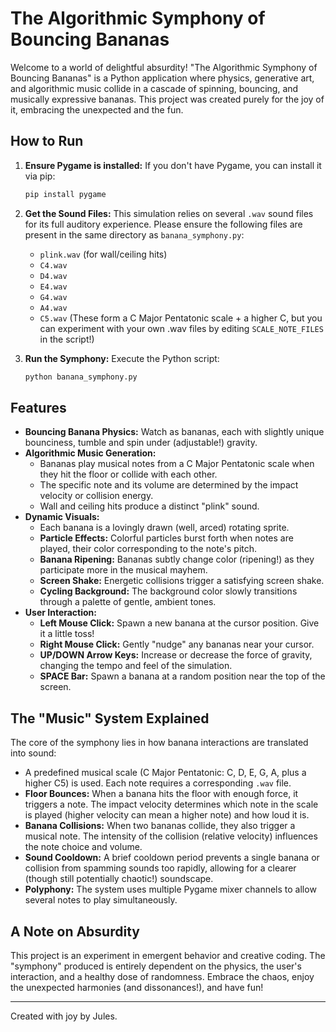 # The Algorithmic Symphony of Bouncing Bananas

Welcome to a world of delightful absurdity! "The Algorithmic Symphony of Bouncing Bananas" is a Python application where physics, generative art, and algorithmic music collide in a cascade of spinning, bouncing, and musically expressive bananas. This project was created purely for the joy of it, embracing the unexpected and the fun.

## How to Run

1.  **Ensure Pygame is installed:**
    If you don't have Pygame, you can install it via pip:
    ```bash
    pip install pygame
    ```

2.  **Get the Sound Files:**
    This simulation relies on several `.wav` sound files for its full auditory experience. Please ensure the following files are present in the same directory as `banana_symphony.py`:
    *   `plink.wav` (for wall/ceiling hits)
    *   `C4.wav`
    *   `D4.wav`
    *   `E4.wav`
    *   `G4.wav`
    *   `A4.wav`
    *   `C5.wav`
    (These form a C Major Pentatonic scale + a higher C, but you can experiment with your own .wav files by editing `SCALE_NOTE_FILES` in the script!)

3.  **Run the Symphony:**
    Execute the Python script:
    ```bash
    python banana_symphony.py
    ```

## Features

*   **Bouncing Banana Physics:** Watch as bananas, each with slightly unique bounciness, tumble and spin under (adjustable!) gravity.
*   **Algorithmic Music Generation:**
    *   Bananas play musical notes from a C Major Pentatonic scale when they hit the floor or collide with each other.
    *   The specific note and its volume are determined by the impact velocity or collision energy.
    *   Wall and ceiling hits produce a distinct "plink" sound.
*   **Dynamic Visuals:**
    *   Each banana is a lovingly drawn (well, arced) rotating sprite.
    *   **Particle Effects:** Colorful particles burst forth when notes are played, their color corresponding to the note's pitch.
    *   **Banana Ripening:** Bananas subtly change color (ripening!) as they participate more in the musical mayhem.
    *   **Screen Shake:** Energetic collisions trigger a satisfying screen shake.
    *   **Cycling Background:** The background color slowly transitions through a palette of gentle, ambient tones.
*   **User Interaction:**
    *   **Left Mouse Click:** Spawn a new banana at the cursor position. Give it a little toss!
    *   **Right Mouse Click:** Gently "nudge" any bananas near your cursor.
    *   **UP/DOWN Arrow Keys:** Increase or decrease the force of gravity, changing the tempo and feel of the simulation.
    *   **SPACE Bar:** Spawn a banana at a random position near the top of the screen.

## The "Music" System Explained

The core of the symphony lies in how banana interactions are translated into sound:
*   A predefined musical scale (C Major Pentatonic: C, D, E, G, A, plus a higher C5) is used. Each note requires a corresponding `.wav` file.
*   **Floor Bounces:** When a banana hits the floor with enough force, it triggers a note. The impact velocity determines which note in the scale is played (higher velocity can mean a higher note) and how loud it is.
*   **Banana Collisions:** When two bananas collide, they also trigger a musical note. The intensity of the collision (relative velocity) influences the note choice and volume.
*   **Sound Cooldown:** A brief cooldown period prevents a single banana or collision from spamming sounds too rapidly, allowing for a clearer (though still potentially chaotic!) soundscape.
*   **Polyphony:** The system uses multiple Pygame mixer channels to allow several notes to play simultaneously.

## A Note on Absurdity

This project is an experiment in emergent behavior and creative coding. The "symphony" produced is entirely dependent on the physics, the user's interaction, and a healthy dose of randomness. Embrace the chaos, enjoy the unexpected harmonies (and dissonances!), and have fun!

---
Created with joy by Jules.
